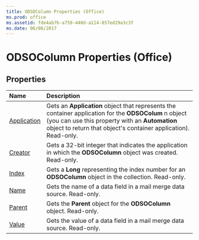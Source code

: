 ```yaml
---
title: ODSOColumn Properties (Office)
ms.prod: office
ms.assetid: fde4ab7b-a759-440d-a114-857ed29a3c3f
ms.date: 06/08/2017
---
```



# ODSOColumn Properties (Office)

## Properties



|**Name**|**Description**|
|:-----|:-----|
|[Application](odsocolumn-application-property-office.md)|Gets an  **Application** object that represents the container application for the **ODSOColum** n object (you can use this property with an **Automation** object to return that object's container application). Read-only.|
|[Creator](odsocolumn-creator-property-office.md)|Gets a 32-bit integer that indicates the application in which the  **ODSOColumn** object was created. Read-only.|
|[Index](odsocolumn-index-property-office.md)|Gets a  **Long** representing the index number for an **ODSOColumn** object in the collection. Read-only.|
|[Name](odsocolumn-name-property-office.md)|Gets the name of a data field in a mail merge data source. Read-only.|
|[Parent](odsocolumn-parent-property-office.md)|Gets the  **Parent** object for the **ODSOColumn** object. Read-only.|
|[Value](odsocolumn-value-property-office.md)|Gets the value of a data field in a mail merge data source. Read-only.|

